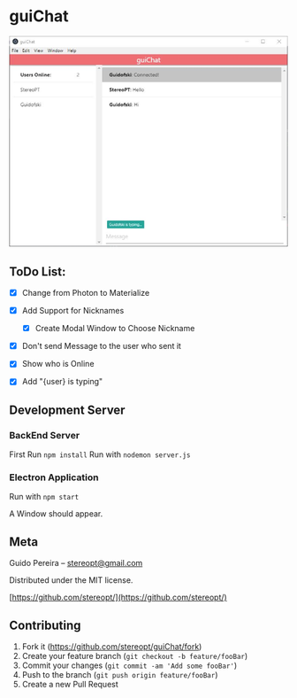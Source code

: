 # guiChat

![guiChat](https://raw.githubusercontent.com/StereoPT/guiChat/master/screens/guiChat_006.jpg)


## ToDo List:

- [x] Change from Photon to Materialize
- [x] Add Support for Nicknames
  - [x] Create Modal Window to Choose Nickname
- [x] Don't send Message to the user who sent it
- [x] Show who is Online
- [x] Add "{user} is typing"


## Development Server

### BackEnd Server

First Run `npm install`
Run with `nodemon server.js`


### Electron Application

Run with `npm start`

A Window should appear.


## Meta

Guido Pereira – stereopt@gmail.com

Distributed under the MIT license.

[https://github.com/stereopt/](https://github.com/stereopt/)


## Contributing

1. Fork it (<https://github.com/stereopt/guiChat/fork>)
2. Create your feature branch (`git checkout -b feature/fooBar`)
3. Commit your changes (`git commit -am 'Add some fooBar'`)
4. Push to the branch (`git push origin feature/fooBar`)
5. Create a new Pull Request
